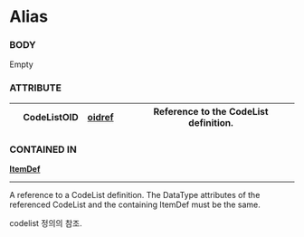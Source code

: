 # Alias



### BODY

Empty



### ATTRIBUTE

|   | **CodeListOID** | [oidref](../../../datatype.md) |   | Reference to the CodeList definition. |
| - | --------------- | ------------------------------ | - | ------------------------------------- |



### CONTAINED IN

****[**ItemDef**](./)****

****

A reference to a CodeList definition. The DataType attributes of the referenced CodeList and the containing ItemDef must be the same.



codelist 정의의 참조.
